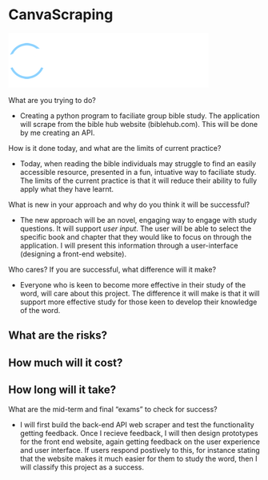 # CanvaScraping
![alt text](image.png)

What are you trying to do? 
- Creating a python program to faciliate group bible study. The application will scrape from the bible hub website (biblehub.com). This will be done by me creating an API. 

How is it done today, and what are the limits of current practice?
- Today, when reading the bible individuals may struggle to find an easily accessible resource, presented in a fun, intuative way to faciliate study. The limits of the current practice is that it will reduce their ability to fully apply what they have learnt. 

What is new in your approach and why do you think it will be successful?
- The new approach will be an novel, engaging way to engage with study questions. It will support _user input_. The user will be able to select the specific book and chapter that they would like to focus on through the application. I will present this information through a user-interface (designing a front-end website).

Who cares? If you are successful, what difference will it make?
- Everyone who is keen to become more effective in their study of the word, will care about this project. The difference it will make is that it will support more effective study for those keen to develop their knowledge of the word.  

What are the risks?
- 

How much will it cost?
- 

How long will it take?
- 

What are the mid-term and final “exams” to check for success? 
- I will first build the back-end API web scraper and test the functionality getting feedback. Once I recieve feedback, I will then design prototypes for the front end website, again getting feedback on the user experience and user interface. If users respond postively to this, for instance stating that the website makes it much easier for them to study the word, then I will classify this project as a success. 